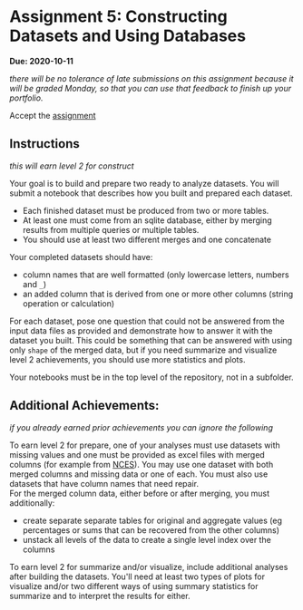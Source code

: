 # Assignment 5: Constructing Datasets and Using Databases


__Due: 2020-10-11__

_there will be no tolerance of late submissions on this assignment because it will be graded Monday, so that you can use that feedback to finish up your portfolio._



Accept the [assignment](https://classroom.github.com/a/LCmnlOxo)

## Instructions
_this will earn level 2 for construct_

Your goal is to build and prepare two ready to analyze datasets. You will submit a notebook that describes how you built and prepared each dataset.
- Each finished dataset must be produced from two or more tables.
- At least one must come from an sqlite database, either by merging results from multiple queries or multiple tables.
- You should use at least two different merges and one concatenate

Your completed datasets should have:
- column names that are well formatted (only lowercase letters, numbers and `_`)
- an added column that is derived from one or more other columns (string operation or calculation)


For each dataset, pose one question that could not be answered from the input data files as provided and demonstrate how to answer it with the dataset you built. This could be something that can be answered with using only `shape` of the merged data, but if you need summarize and visualize level 2 achievements, you should use more statistics and plots.


Your notebooks must be in the top level of the repository, not in a subfolder.

## Additional Achievements:

_if you already earned prior achievements you can ignore the following_

To earn level 2 for prepare, one of your analyses must use datasets with missing values and one must be provided as excel files with merged columns (for example from [NCES](https://nces.ed.gov/programs/digest/current_tables.asp)). You may use one dataset with both merged columns and missing data or one of each. You must also use datasets that have column names that need repair.  
For the merged column data, either before or after merging, you must additionally:
- create separate separate tables for original and aggregate values (eg percentages or sums that can be recovered from the other columns)
- unstack all levels of the data to create a single level index over the columns



To earn level 2 for summarize and/or visualize, include additional analyses after building the datasets. You'll need at least two types of plots for visualize and/or two different ways of using summary statistics for summarize and to interpret the results for either.
